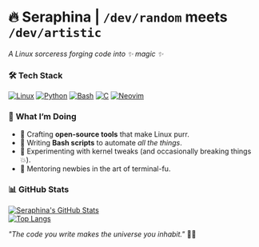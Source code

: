 # 🔥 **Seraphina** | `/dev/random` meets `/dev/artistic`  
*A Linux sorceress forging code into ✨ magic ✨*  

### 🛠️ **Tech Stack**  
[![Linux](https://img.shields.io/badge/-Arch%20Linux-1793D1?style=flat&logo=arch-linux&logoColor=white)](https://)
[![Python](https://img.shields.io/badge/-Python-3776AB?style=flat&logo=python&logoColor=white)](https://)
[![Bash](https://img.shields.io/badge/-Bash-4EAA25?style=flat&logo=gnu-bash&logoColor=white)](https://)
[![C](https://img.shields.io/badge/-C-A8B9CC?style=flat&logo=c&logoColor=black)](https://)
[![Neovim](https://img.shields.io/badge/-Neovim-57A143?style=flat&logo=neovim&logoColor=white)](https://)  

### 🌌 **What I’m Doing**  
- 🧬 Crafting **open-source tools** that make Linux purr.  
- 📜 Writing **Bash scripts** to automate *all the things*.  
- 🧪 Experimenting with kernel tweaks (and occasionally breaking things 💥).  
- 🌱 Mentoring newbies in the art of terminal-fu.  

### 📊 **GitHub Stats**  
[![Seraphina's GitHub Stats](https://github-readme-stats.vercel.app/api?username=alishyyy&show_icons=true&theme=radical&hide_border=true)](https://github.com/alishyyy)  
[![Top Langs](https://github-readme-stats.vercel.app/api/top-langs/?username=alishyyy&layout=compact&theme=radical&hide_border=true)](https://github.com/alishyyy)

*"The code you write makes the universe you inhabit."* 🐧✨  
